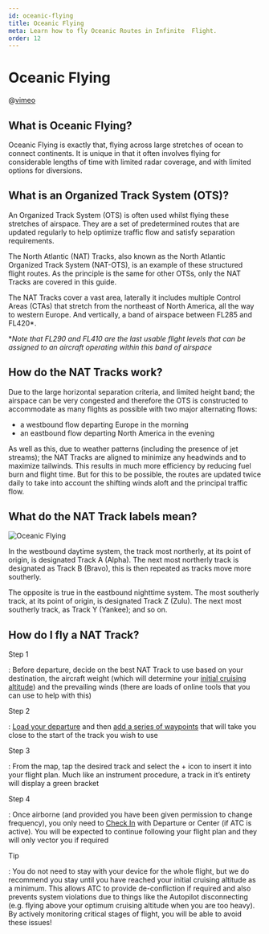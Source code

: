 ```yaml
---
id: oceanic-flying
title: Oceanic Flying
meta: Learn how to fly Oceanic Routes in Infinite  Flight.
order: 12
---
```


# Oceanic Flying



@[vimeo](430134138)



## What is Oceanic Flying?

Oceanic Flying is exactly that, flying across large stretches of ocean to connect continents.  It is unique in that it often involves flying for considerable lengths of time with limited radar coverage, and with limited options for diversions.  



## What is an Organized Track System (OTS)?

An Organized Track System (OTS) is often used whilst flying these stretches of airspace. They are a set of predetermined routes that are updated regularly to help optimize traffic flow and satisfy separation requirements.



The North Atlantic (NAT) Tracks, also known as the North Atlantic Organized Track System (NAT-OTS), is an example of these structured flight routes. As the principle is the same for other OTSs, only the NAT Tracks are covered in this guide. 



The NAT Tracks cover a vast area, laterally it includes multiple Control Areas (CTAs) that stretch from the northeast of North America, all the way to western Europe. And vertically, a band of airspace between FL285 and FL420*.



**Note that FL290 and FL410 are the last usable flight levels that can be assigned to an aircraft operating within this band of airspace*



## How do the NAT Tracks work?

Due to the large horizontal separation criteria, and limited height band; the airspace can be very congested and therefore the OTS is constructed to accommodate as many flights as possible with two major alternating flows:



- a westbound flow departing Europe in the morning
- an eastbound flow departing North America in the evening



As well as this, due to weather patterns (including the presence of jet streams); the NAT Tracks are aligned to minimize any headwinds and to maximize tailwinds. This results in much more efficiency by reducing fuel burn and flight time. But for this to be possible, the routes are updated twice daily to take into account the shifting winds aloft and the principal traffic flow.



## What do the NAT Track labels mean?

![Oceanic Flying](_images/manual/graphics/pilot-oceanic-flying.png)

In the westbound daytime system, the track most northerly, at its point of origin, is designated Track A (Alpha). The next most northerly track is designated as Track B (Bravo), this is then repeated as tracks move more southerly.

The opposite is true in the eastbound nighttime system. The most southerly track, at its point of origin, is designated Track Z (Zulu). The next most southerly track, as Track Y (Yankee); and so on.



## How do I fly a NAT Track?



Step 1

: Before departure, decide on the best NAT Track to use based on your destination, the aircraft weight (which will determine your [initial cruising altitude](/guide/flying-guide/take-off-to-cruise/step-climbs-and-cruising-altitudes#step-climbs-and-cruising-altitudes)) and the prevailing winds (there are loads of online tools that you can use to help with this)



Step 2

: [Load your departure](/guide/getting-started/pilot-user-interface/flight-planning#selecting-departure%2C-arrival-and-approach-procedures) and then [add a series of waypoints](/guide/getting-started/pilot-user-interface/flight-planning#flight-planning) that will take you close to the start of the track you wish to use



Step 3

: From the map, tap the desired track and select the + icon to insert it into your flight plan. Much like an instrument procedure, a track in it’s entirety will display a green bracket



Step 4

: Once airborne (and provided you have been given permission to change frequency), you only need to [Check In](/guide/atc-manual/6.-radar/6.4-departure-check-in#6.4-departure-%2F-check-in) with Departure or Center (if ATC is active). You will be expected to continue following your flight plan and they will only vector you if required



Tip

: You do not need to stay with your device for the whole flight, but we do recommend you stay until you have reached your initial cruising altitude as a minimum. This allows ATC to provide de-confliction if required and also prevents system violations due to things like the Autopilot disconnecting (e.g. flying above your optimum cruising altitude when you are too heavy). By actively monitoring critical stages of flight, you will be able to avoid these issues!

